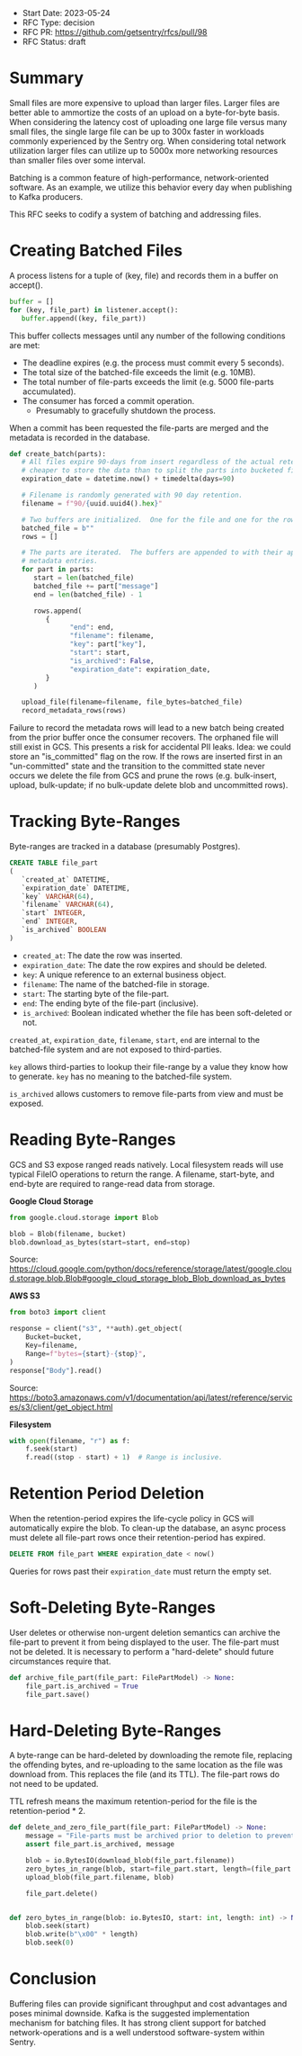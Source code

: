 - Start Date: 2023-05-24
- RFC Type: decision
- RFC PR: https://github.com/getsentry/rfcs/pull/98
- RFC Status: draft

# Summary

Small files are more expensive to upload than larger files. Larger files are better able to ammortize the costs of an upload on a byte-for-byte basis. When considering the latency cost of uploading one large file versus many small files, the single large file can be up to 300x faster in workloads commonly experienced by the Sentry org. When considering total network utilization larger files can utilize up to 5000x more networking resources than smaller files over some interval.

Batching is a common feature of high-performance, network-oriented software. As an example, we utilize this behavior every day when publishing to Kafka producers.

This RFC seeks to codify a system of batching and addressing files.

# Creating Batched Files

A process listens for a tuple of (key, file) and records them in a buffer on accept().

```python
buffer = []
for (key, file_part) in listener.accept():
   buffer.append((key, file_part))
```

This buffer collects messages until any number of the following conditions are met:

- The deadline expires (e.g. the process must commit every 5 seconds).
- The total size of the batched-file exceeds the limit (e.g. 10MB).
- The total number of file-parts exceeds the limit (e.g. 5000 file-parts accumulated).
- The consumer has forced a commit operation.
  - Presumably to gracefully shutdown the process.

When a commit has been requested the file-parts are merged and the metadata is recorded in the database.

```python
def create_batch(parts):
   # All files expire 90-days from insert regardless of the actual retention period. It is
   # cheaper to store the data than to split the parts into bucketed files.
   expiration_date = datetime.now() + timedelta(days=90)

   # Filename is randomly generated with 90 day retention.
   filename = f"90/{uuid.uuid4().hex}"

   # Two buffers are initialized.  One for the file and one for the rows.
   batched_file = b""
   rows = []

   # The parts are iterated.  The buffers are appended to with their appropriate
   # metadata entries.
   for part in parts:
      start = len(batched_file)
      batched_file += part["message"]
      end = len(batched_file) - 1

      rows.append(
         {
               "end": end,
               "filename": filename,
               "key": part["key"],
               "start": start,
               "is_archived": False,
               "expiration_date": expiration_date,
         }
      )

   upload_file(filename=filename, file_bytes=batched_file)
   record_metadata_rows(rows)
```

Failure to record the metadata rows will lead to a new batch being created from the prior buffer once the consumer recovers. The orphaned file will still exist in GCS. This presents a risk for accidental PII leaks. Idea: we could store an "is_committed" flag on the row. If the rows are inserted first in an "un-committed" state and the transition to the committed state never occurs we delete the file from GCS and prune the rows (e.g. bulk-insert, upload, bulk-update; if no bulk-update delete blob and uncommitted rows).

# Tracking Byte-Ranges

Byte-ranges are tracked in a database (presumably Postgres).

```SQL
CREATE TABLE file_part
(
   `created_at` DATETIME,
   `expiration_date` DATETIME,
   `key` VARCHAR(64),
   `filename` VARCHAR(64),
   `start` INTEGER,
   `end` INTEGER,
   `is_archived` BOOLEAN
)
```

- `created_at`: The date the row was inserted.
- `expiration_date`: The date the row expires and should be deleted.
- `key`: A unique reference to an external business object.
- `filename`: The name of the batched-file in storage.
- `start`: The starting byte of the file-part.
- `end`: The ending byte of the file-part (inclusive).
- `is_archived`: Boolean indicated whether the file has been soft-deleted or not.

`created_at`, `expiration_date`, `filename`, `start`, `end` are internal to the batched-file system and are not exposed to third-parties.

`key` allows third-parties to lookup their file-range by a value they know how to generate. `key` has no meaning to the batched-file system.

`is_archived` allows customers to remove file-parts from view and must be exposed.

# Reading Byte-Ranges

GCS and S3 expose ranged reads natively. Local filesystem reads will use typical FileIO operations to return the range. A filename, start-byte, and end-byte are required to range-read data from storage.

**Google Cloud Storage**

```python
from google.cloud.storage import Blob

blob = Blob(filename, bucket)
blob.download_as_bytes(start=start, end=stop)
```

Source: https://cloud.google.com/python/docs/reference/storage/latest/google.cloud.storage.blob.Blob#google_cloud_storage_blob_Blob_download_as_bytes

**AWS S3**

```python
from boto3 import client

response = client("s3", **auth).get_object(
    Bucket=bucket,
    Key=filename,
    Range=f"bytes={start}-{stop}",
)
response["Body"].read()
```

Source: https://boto3.amazonaws.com/v1/documentation/api/latest/reference/services/s3/client/get_object.html

**Filesystem**

```python
with open(filename, "r") as f:
    f.seek(start)
    f.read((stop - start) + 1)  # Range is inclusive.
```

# Retention Period Deletion

When the retention-period expires the life-cycle policy in GCS will automatically expire the blob. To clean-up the database, an async process must delete all file-part rows once their retention-period has expired.

```SQL
DELETE FROM file_part WHERE expiration_date < now()
```

Queries for rows past their `expiration_date` must return the empty set.

# Soft-Deleting Byte-Ranges

User deletes or otherwise non-urgent deletion semantics can archive the file-part to prevent it from being displayed to the user. The file-part must not be deleted. It is necessary to perform a "hard-delete" should future circumstances require that.

```python
def archive_file_part(file_part: FilePartModel) -> None:
    file_part.is_archived = True
    file_part.save()
```

# Hard-Deleting Byte-Ranges

A byte-range can be hard-deleted by downloading the remote file, replacing the offending bytes, and re-uploading to the same location as the file was download from. This replaces the file (and its TTL). The file-part rows do not need to be updated.

TTL refresh means the maximum retention-period for the file is the retention-period \* 2.

```python
def delete_and_zero_file_part(file_part: FilePartModel) -> None:
    message = "File-parts must be archived prior to deletion to prevent concurrent access."
    assert file_part.is_archived, message

    blob = io.BytesIO(download_blob(file_part.filename))
    zero_bytes_in_range(blob, start=file_part.start, length=(file_part.end - file_part.start) + 1)
    upload_blob(file_part.filename, blob)

    file_part.delete()


def zero_bytes_in_range(blob: io.BytesIO, start: int, length: int) -> None:
    blob.seek(start)
    blob.write(b"\x00" * length)
    blob.seek(0)
```

# Conclusion

Buffering files can provide significant throughput and cost advantages and poses minimal downside. Kafka is the suggested implementation mechanism for batching files. It has strong client support for batched network-operations and is a well understood software-system within Sentry.
